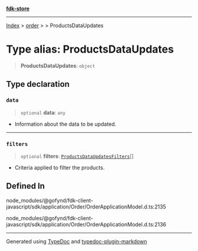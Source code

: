 [**fdk-store**](../../../README.md)
***

[Index](../../../API.md) > [order](../../README.md) > [<internal>](../README.md) > ProductsDataUpdates

# Type alias: ProductsDataUpdates

> **ProductsDataUpdates**: `object`

## Type declaration

### `data`

> `optional` **data**: `any`

- Information about the data to be updated.

***

### `filters`

> `optional` **filters**: [`ProductsDataUpdatesFilters`](type-alias.ProductsDataUpdatesFilters.md)[]

- Criteria applied to
filter the products.

## Defined In

node\_modules/@gofynd/fdk-client-javascript/sdk/application/Order/OrderApplicationModel.d.ts:2135

node\_modules/@gofynd/fdk-client-javascript/sdk/application/Order/OrderApplicationModel.d.ts:2136

***
Generated using [TypeDoc](https://typedoc.org/) and [typedoc-plugin-markdown](https://www.npmjs.com/package/typedoc-plugin-markdown)
